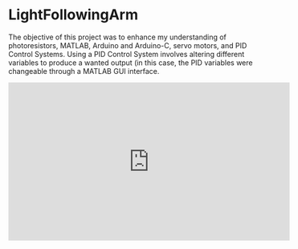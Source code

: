 # LightFollowingArm
The objective of this project was to enhance my understanding of photoresistors, MATLAB, Arduino and Arduino-C, servo motors, and PID Control Systems. Using a PID Control System involves altering different variables to produce a wanted output (in this case, the PID variables were changeable through a MATLAB GUI interface.

<iframe width="560" height="315" src="https://www.youtube.com/embed/p5GxtdExcM8" title="YouTube video player" frameborder="0" allow="accelerometer; autoplay; clipboard-write; encrypted-media; gyroscope; picture-in-picture" allowfullscreen></iframe>
